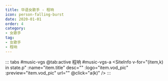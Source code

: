 ```yaml
---
title: 华语女歌手 - 程响
icon: person-falling-burst
date: 2020-01-01
order: 4
category:
- 女歌手
tag:
- 女歌手
- 程响
---
```


<ArtPlayer :src="state.src" :config="mpConfig(state.p)" />

::: tabs #music-vgs
@tab:active 程响 #music-vgs-a
<SiteInfo v-for="(item,k) in state.p" :name="item.title" desc="" :logo="item.vod_pic" :preview="item.vod_pic" url=""
  @click="a(k)" />
:::

<script setup>
  import { mpConfig } from '@act'
  import { useStorage } from '@vueuse/core'
  import { onMounted } from "vue";
  const state = useStorage(
    "music-vgs-cx",
    {
      p: [],
      src: "",
    }
  )

  onMounted(async () => {
    await a(0)
  });
  const a = async (key) => {
    const data = await (await fetch("https://cfss.cc/Qs/kgs.php?ss=程响")).json();
    state.value.p = data.map((red) => {
      return {
        title: red.label,
        vod_pic: red.tp,
        url: red.src,
      };
    });
    state.value.src = data[key].src
  }

</script>